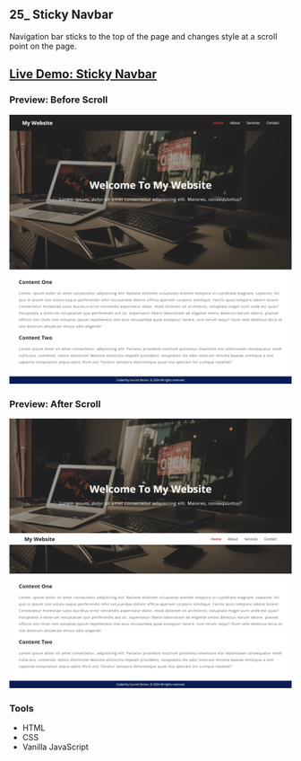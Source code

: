 ## 25_ Sticky Navbar

Navigation bar sticks to the top of the page and changes style at a scroll point on the page.

## [Live Demo: Sticky Navbar](https://25-sticky-navbar-gdbecker.netlify.app/)

### Preview: Before Scroll

!["HomePage"](./HomePage-1.png)

### Preview: After Scroll

!["HomePage"](./HomePage-2.png)

### Tools
- HTML
- CSS
- Vanilla JavaScript